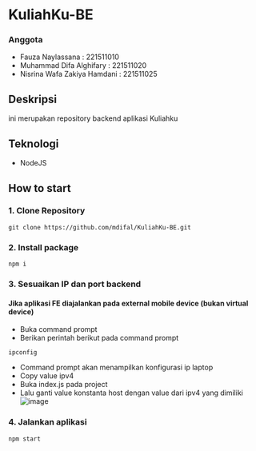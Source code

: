 # KuliahKu-BE
### Anggota
* Fauza Naylassana : 221511010
* Muhammad Difa Alghifary : 221511020
* Nisrina Wafa Zakiya Hamdani : 221511025
## Deskripsi
ini merupakan repository backend aplikasi Kuliahku

## Teknologi
* NodeJS

## How to start
### 1. Clone Repository
```
git clone https://github.com/mdifal/KuliahKu-BE.git
```
### 2. Install package
```
npm i
```
### 3. Sesuaikan IP dan port backend

#### Jika aplikasi FE diajalankan pada external mobile device (bukan virtual device)
- Buka command prompt
- Berikan perintah berikut pada command prompt
```
ipconfig
```
- Command prompt akan menampilkan konfigurasi ip laptop
- Copy value ipv4
- Buka index.js pada project
- Lalu ganti value konstanta host dengan value dari ipv4 yang dimiliki
![image](https://github.com/mdifal/KuliahKu-BE/assets/86935367/903d95b6-b482-4ab1-8eaa-a1bac7fd5f66)

### 4. Jalankan aplikasi
```
npm start
```
